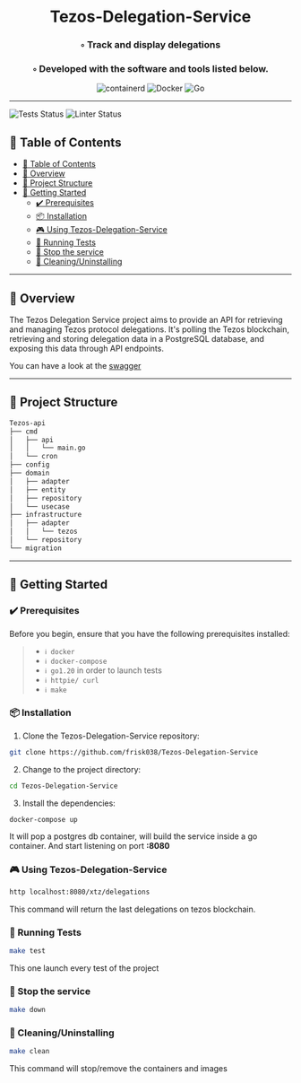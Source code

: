 <div align="center">
<h1 align="center">
<br>Tezos-Delegation-Service
</h1>
<h3>◦ Track and display delegations</h3>
<h3>◦ Developed with the software and tools listed below.</h3>

<p align="center">
<img src="https://img.shields.io/badge/containerd-575757.svg?style&logo=containerd&logoColor=white" alt="containerd" />
<img src="https://img.shields.io/badge/Docker-2496ED.svg?style&logo=Docker&logoColor=white" alt="Docker" />
<img src="https://img.shields.io/badge/Go-00ADD8.svg?style&logo=Go&logoColor=white" alt="Go" />
</p>
</div>

---
![Tests Status](https://github.com/frisk038/Tezos-Delegation-Service/actions/workflows/test.yml/badge.svg)
![Linter Status](https://github.com/frisk038/Tezos-Delegation-Service/actions/workflows/golangci-lint.yml/badge.svg)

## 📒 Table of Contents
- [📒 Table of Contents](#-table-of-contents)
- [📍 Overview](#-overview)
- [📂 Project Structure](#-project-structure)
- [🚀 Getting Started](#-getting-started)
  - [✔️ Prerequisites](#-prerequisites)
  - [📦 Installation](#-installation)
  - [🎮 Using Tezos-Delegation-Service](#-using-tezos-delegation-service)
  - [🧪 Running Tests](#-running-tests)
  - [🧪 Stop the service](#-stop-the-service)
  - [🧪 Cleaning/Uninstalling](#-cleaninguninstalling)

---


## 📍 Overview

The Tezos Delegation Service project aims to provide an API for retrieving and managing Tezos protocol delegations. It's polling the Tezos blockchain, retrieving and storing delegation data in a PostgreSQL database, and exposing this data through API endpoints.

You can have a look at the [swagger](https://tezos-delegation-api.ew.r.appspot.com/swagger/index.html#/default/get-delegations)

---


## 📂 Project Structure

```bash
Tezos-api
├── cmd
│   ├── api
│   │   └── main.go
│   └── cron
├── config
├── domain
│   ├── adapter
│   ├── entity
│   ├── repository
│   └── usecase
├── infrastructure
│   ├── adapter
│   │   └── tezos
│   └── repository
└── migration
```

---

## 🚀 Getting Started

### ✔️ Prerequisites

Before you begin, ensure that you have the following prerequisites installed:
> - `ℹ️ docker`
> - `ℹ️ docker-compose`
> - `ℹ️ go1.20` in order to launch tests
> - `ℹ️ httpie/ curl`
> - `ℹ️ make`

### 📦 Installation

1. Clone the Tezos-Delegation-Service repository:
```sh
git clone https://github.com/frisk038/Tezos-Delegation-Service
```

2. Change to the project directory:
```sh
cd Tezos-Delegation-Service
```

3. Install the dependencies:
```sh
docker-compose up
```
It will pop a postgres db container, will build the service inside a go container. And start listening on port **:8080**

### 🎮 Using Tezos-Delegation-Service

```sh
http localhost:8080/xtz/delegations
```
This command will return the last delegations on tezos blockchain.

### 🧪 Running Tests
```sh
make test
```
This one launch every test of the project

### 🧪 Stop the service
```sh
make down
```

### 🧪 Cleaning/Uninstalling
```sh
make clean
```
This command will stop/remove the containers and images
